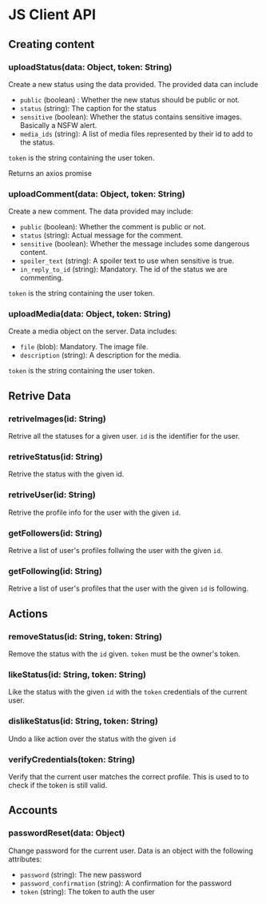 # JS Client API

## Creating content 

### uploadStatus(data: Object, token: String)

Create a new status using the data provided. The provided data can include

- `public` (boolean) : Whether the new status should be public or
not.
- `status` (string): The caption for the status
- `sensitive` (boolean): Whether the status contains sensitive
images. Basically a NSFW alert.
- `media_ids` (string): A list of media files represented by their id to add to the status.

`token` is the string containing the user token.

Returns an axios promise

### uploadComment(data: Object, token: String)

Create a new comment. The data provided may include:

- `public` (boolean): Whether the comment is public or not.
- `status` (string): Actual message for the comment.
- `sensitive` (boolean): Whether the message includes some dangerous content.
- `spoiler_text` (string): A spoiler text to use when sensitive is true.
- `in_reply_to_id` (string): Mandatory. The id of the status we are commenting.

`token` is the string containing the user token.

### uploadMedia(data: Object, token: String)

Create a media object on the server. Data includes:

- `file` (blob): Mandatory. The image file.
- `description` (string): A description for the media.

`token` is the string containing the user token.

## Retrive Data

### retriveImages(id: String)

Retrive all the statuses for a given user. `id` is the identifier for the user.

### retriveStatus(id: String)

Retrive the status with the given id.

### retriveUser(id: String)

Retrive the profile info for the user with the given `id`.

### getFollowers(id: String)

Retrive a list of user's profiles follwing the user with the given `id`.

### getFollowing(id: String)

Retrive a list of user's profiles that the user with the given `id` is following.

## Actions

### removeStatus(id: String, token: String)

Remove the status with the `id` given. `token` must be the owner's token.

### likeStatus(id: String, token: String)

Like the status with the given `id` with the `token` credentials of the current user.

### dislikeStatus(id: String, token: String)

Undo a like action over the status with the given `id` 

### verifyCredentials(token: String)

Verify that the current user matches the correct profile. 
This is used to to check if the token is still valid.

## Accounts 

### passwordReset(data: Object)

Change password for the current user. Data is an object with the following attributes:

- `password` (string): The new password
- `password_confirmation` (string): A confirmation for the password
- `token` (string): The token to auth the user
